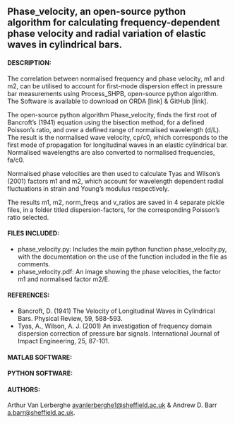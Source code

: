 ## Phase_velocity, an open-source python algorithm for calculating frequency-dependent phase velocity and radial variation of elastic waves in cylindrical bars.

#### DESCRIPTION: 
The correlation between normalised frequency and phase velocity, m1 and m2, can be utilised to account for first-mode dispersion effect in pressure bar measurements using Process_SHPB, open-source python algorithm. The Software is available to download on ORDA [link] & GitHub [link].

The open-source python algorithm Phase_velocity, finds the first root of Bancroft’s (1941) equation using the bisection method, for a defined Poisson’s ratio, and over a defined range of normalised wavelength (d/L). The result is the normalised wave velocity, cp/c0, which corresponds to the first mode of propagation for longitudinal waves in an elastic cylindrical bar. Normalised wavelengths are also converted to normalised frequencies, fa/c0.

Normalised phase velocities are then used to calculate Tyas and Wilson’s (2001) factors m1 and m2, which account for wavelength dependent radial fluctuations in strain and Young’s modulus respectively.

The results m1, m2, norm_freqs and v_ratios are saved in 4 separate pickle files, in a folder titled dispersion-factors, for the corresponding Poisson’s ratio selected.

#### FILES INCLUDED:
-	phase_velocity.py: Includes the main python function phase_velocity.py, with the documentation on the use of the function included in the file as comments.
-	phase_velocity.pdf: An image showing the phase velocities, the factor m1 and normalised factor m2/E.

#### REFERENCES:
-	Bancroft, D. (1941) The Velocity of Longitudinal Waves in Cylindrical Bars. Physical Review, 59, 588-593.
-	Tyas, A., Wilson, A. J. (2001) An investigation of frequency domain dispersion correction of pressure bar signals. International Journal of Impact Engineering, 25, 87-101.

#### MATLAB SOFTWARE:

#### PYTHON SOFTWARE:

#### AUTHORS:
Arthur Van Lerberghe <avanlerberghe1@sheffield.ac.uk> & Andrew D. Barr <a.barr@sheffield.ac.uk>.
